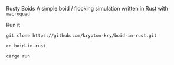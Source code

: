 Rusty Boids
	A simple boid / flocking simulation written in Rust
	with `macroquad`
	
Run it
	
	
	git clone https://github.com/krypton-kry/boid-in-rust.git
	
	cd boid-in-rust
	
	cargo run
	
